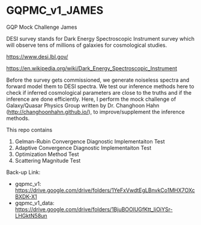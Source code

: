 # GQPMC_v1_JAMES
GQP Mock Challenge James

DESI survey stands for Dark Energy Spectroscopic Instrument survey which will observe tens of millions of galaxies
for cosmological studies. 

https://www.desi.lbl.gov/

https://en.wikipedia.org/wiki/Dark_Energy_Spectroscopic_Instrument

Before the survey gets commissioned, we generate noiseless spectra and forward model them to DESI spectra. We test our inference
methods here to check if inferred cosmological parameters are close to the truths and if the inference are done efficiently. Here, I perform the mock challenge of Galaxy/Quasar Physics Group written by Dr. Changhoon Hahn (http://changhoonhahn.github.io/),
to improve/supplement the inference methods.

This repo contains
1. Gelman-Rubin Convergence Diagnostic Implementaiton Test
2. Adaptive Convergence Diagnostic Implementaiton Test
3. Optimization Method Test
4. Scattering Magnitude Test

Back-up Link:
* gqpmc_v1: https://drive.google.com/drive/folders/1YeFxVwdtEgLBnvkCo1MHX7OXcBXDK-X1
* gqpmc_v1_data: https://drive.google.com/drive/folders/1BjuBOOlUGfKtt_liOiYSr-LHGktN58un

